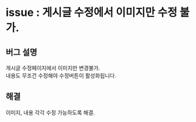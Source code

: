 # issue : 게시글 수정에서 이미지만 수정 불가.

## 버그 설명
게시글 수정페이지에서 이미지만 변경불가.<br>
내용도 무조건 수정해야 수정버튼이 활성화됩니다.

## 해결
이미지, 내용 각각 수정 가능하도록 해결.